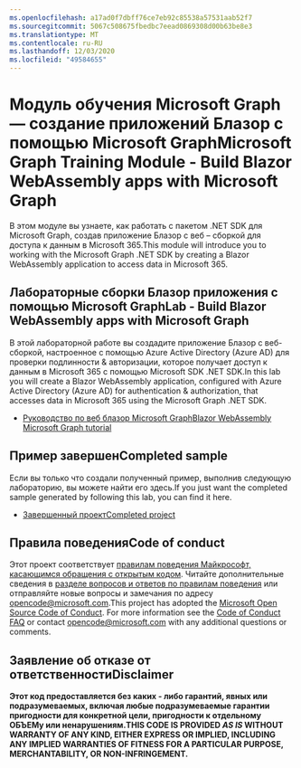 ```yaml
---
ms.openlocfilehash: a17ad0f7dbff76ce7eb92c85538a57531aab52f7
ms.sourcegitcommit: 5067c508675fbedbc7eead0869308d00b63be8e3
ms.translationtype: MT
ms.contentlocale: ru-RU
ms.lasthandoff: 12/03/2020
ms.locfileid: "49584655"
---
```

# <a name="microsoft-graph-training-module---build-blazor-webassembly-apps-with-microsoft-graph"></a><span data-ttu-id="81f4e-101">Модуль обучения Microsoft Graph — создание приложений Блазор с помощью Microsoft Graph</span><span class="sxs-lookup"><span data-stu-id="81f4e-101">Microsoft Graph Training Module - Build Blazor WebAssembly apps with Microsoft Graph</span></span>

<span data-ttu-id="81f4e-102">В этом модуле вы узнаете, как работать с пакетом .NET SDK для Microsoft Graph, создав приложение Блазор с веб – сборкой для доступа к данным в Microsoft 365.</span><span class="sxs-lookup"><span data-stu-id="81f4e-102">This module will introduce you to working with the Microsoft Graph .NET SDK by creating a Blazor WebAssembly application to access data in Microsoft 365.</span></span>

## <a name="lab---build-blazor-webassembly-apps-with-microsoft-graph"></a><span data-ttu-id="81f4e-103">Лабораторные сборки Блазор приложения с помощью Microsoft Graph</span><span class="sxs-lookup"><span data-stu-id="81f4e-103">Lab - Build Blazor WebAssembly apps with Microsoft Graph</span></span>

<span data-ttu-id="81f4e-104">В этой лабораторной работе вы создадите приложение Блазор с веб-сборкой, настроенное с помощью Azure Active Directory (Azure AD) для проверки подлинности & авторизации, которое получает доступ к данным в Microsoft 365 с помощью Microsoft SDK .NET SDK.</span><span class="sxs-lookup"><span data-stu-id="81f4e-104">In this lab you will create a Blazor WebAssembly application, configured with Azure Active Directory (Azure AD) for authentication & authorization, that accesses data in Microsoft 365 using the Microsoft Graph .NET SDK.</span></span>

- [<span data-ttu-id="81f4e-105">Руководство по веб блазор Microsoft Graph</span><span class="sxs-lookup"><span data-stu-id="81f4e-105">Blazor WebAssembly Microsoft Graph tutorial</span></span>](https://docs.microsoft.com/graph/tutorials/blazor)

## <a name="completed-sample"></a><span data-ttu-id="81f4e-106">Пример завершен</span><span class="sxs-lookup"><span data-stu-id="81f4e-106">Completed sample</span></span>

<span data-ttu-id="81f4e-107">Если вы только что создали полученный пример, выполнив следующую лабораторию, вы можете найти его здесь.</span><span class="sxs-lookup"><span data-stu-id="81f4e-107">If you just want the completed sample generated by following this lab, you can find it here.</span></span>

- [<span data-ttu-id="81f4e-108">Завершенный проект</span><span class="sxs-lookup"><span data-stu-id="81f4e-108">Completed project</span></span>](demo)

## <a name="code-of-conduct"></a><span data-ttu-id="81f4e-109">Правила поведения</span><span class="sxs-lookup"><span data-stu-id="81f4e-109">Code of conduct</span></span>

<span data-ttu-id="81f4e-p101">Этот проект соответствует [правилам поведения Майкрософт, касающимся обращения с открытым кодом](https://opensource.microsoft.com/codeofconduct/). Читайте дополнительные сведения в [разделе вопросов и ответов по правилам поведения](https://opensource.microsoft.com/codeofconduct/faq/) или отправляйте новые вопросы и замечания по адресу [opencode@microsoft.com](mailto:opencode@microsoft.com).</span><span class="sxs-lookup"><span data-stu-id="81f4e-p101">This project has adopted the [Microsoft Open Source Code of Conduct](https://opensource.microsoft.com/codeofconduct/). For more information see the [Code of Conduct FAQ](https://opensource.microsoft.com/codeofconduct/faq/) or contact [opencode@microsoft.com](mailto:opencode@microsoft.com) with any additional questions or comments.</span></span>

## <a name="disclaimer"></a><span data-ttu-id="81f4e-112">Заявление об отказе от ответственности</span><span class="sxs-lookup"><span data-stu-id="81f4e-112">Disclaimer</span></span>

<span data-ttu-id="81f4e-113">**Этот код предоставляется без каких _-_ либо гарантий, явных или подразумеваемых, включая любые подразумеваемые гарантии пригодности для конкретной цели, пригодности к отдельному ОБЪЕМу или ненарушениям.**</span><span class="sxs-lookup"><span data-stu-id="81f4e-113">**THIS CODE IS PROVIDED _AS IS_ WITHOUT WARRANTY OF ANY KIND, EITHER EXPRESS OR IMPLIED, INCLUDING ANY IMPLIED WARRANTIES OF FITNESS FOR A PARTICULAR PURPOSE, MERCHANTABILITY, OR NON-INFRINGEMENT.**</span></span>
